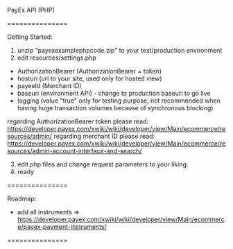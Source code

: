 PayEx API (PHP)

===============

Getting Started:
1. unzip "payexexamplephpcode.zip" to your test/production environment
2. edit resources/settings.php
 - AuthorizationBearer (AuthorizationBearer = token)
 - hosturi (url to your site, used only for hosted view)
 - payeeId (Merchant ID)
 - baseuri (environment API) - change to production baseuri to go live
 - logging (value "true" only for testing purpose, not recommended when having huge transaction volumes because of synchronous blocking)
 
regarding AuthorizationBearer token please read: https://developer.payex.com/xwiki/wiki/developer/view/Main/ecommerce/resources/admin/
regarding merchant ID please read: https://developer.payex.com/xwiki/wiki/developer/view/Main/ecommerce/resources/admin-account-interface-and-search/

3. edit php files and change request parameters to your liking.
4. ready

===============

Roadmap:
* add all instruments => https://developer.payex.com/xwiki/wiki/developer/view/Main/ecommerce/payex-payment-instruments/

===============
